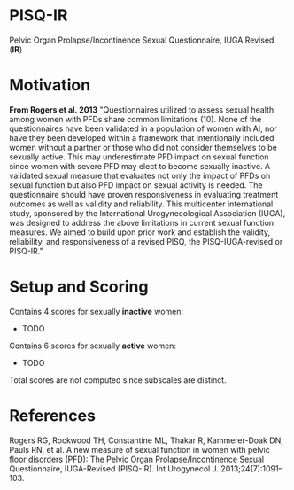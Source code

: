 # PISQ-IR #

Pelvic Organ Prolapse/Incontinence Sexual Questionnaire, IUGA Revised (**IR**)

# Motivation #

**From Rogers et al. 2013**
"Questionnaires utilized to assess sexual health among women with PFDs share common limitations (10). None of the questionnaires have been validated in a population of women with AI, nor have they been developed within a framework that intentionally included women without a partner or those who did not consider themselves to be sexually active. This may underestimate PFD impact on sexual function since women with severe PFD may elect to become sexually inactive. A validated sexual measure that evaluates not only the impact of PFDs on sexual function but also PFD impact on sexual activity is needed. The questionnaire should have proven responsiveness in evaluating treatment outcomes as well as validity and reliability. This multicenter international study, sponsored by the International Urogynecological Association (IUGA), was designed to address the above limitations in current sexual function measures. We aimed to build upon prior work and establish the validity, reliability, and responsiveness of a revised PISQ, the PISQ-IUGA-revised or PISQ-IR."

# Setup and Scoring #
Contains 4 scores for sexually **inactive** women:
- TODO

Contains 6 scores for sexually **active** women:
- TODO

Total scores are not computed since subscales are distinct.

# References #

Rogers RG, Rockwood TH, Constantine ML, Thakar R, Kammerer-Doak DN, Pauls RN, et al. A new measure of sexual function in women with pelvic floor disorders (PFD): The Pelvic Organ Prolapse/Incontinence Sexual Questionnaire, IUGA-Revised (PISQ-IR). Int Urogynecol J. 2013;24(7):1091–103. 

